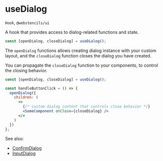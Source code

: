 # useDialog

`Hook`, `@webstencils/ui`

A hook that provides access to dialog-related functions and state.

```jsx
const [openDialog, closeDialog] = useDialog();
```

The `openDialog` functions allows creating dialog instance with your custom layout,
and the `closeDialog` function closes the dialog you have created.

You can propagate the `closeDialog` function to your components, to control the closing behavior.

```jsx
const [openDialog, closeDialog] = useDialog();

const handleButtonClick = () => {
  openDialog({
    children: (
      <>
        {/* custom dialog content that controls close behavior */}
        <SomeComponent onClose={closeDialog} />
      </>
    )
  })
};
```

See also:

- [ConfirmDialog](./ConfirmDialog.md)
- [InputDialog](./InputDialog.md)
